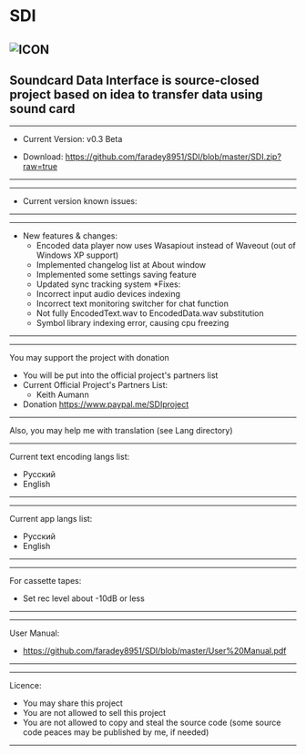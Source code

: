 # SDI 
![ICON](https://i112.fastpic.ru/big/2020/0527/15/8ee92ed9e628774e94b9de0538401315.png)
-----------------------------
Soundcard Data Interface is source-closed project based on idea to transfer data using sound card
-----------------------------

-----------------------------
* Current Version: v0.3 Beta
- Download: https://github.com/faradey8951/SDI/blob/master/SDI.zip?raw=true
-----------------------------

-----------------------------
* Current version known issues:
-----------------------------
-----------------------------
* New features & changes:
	- Encoded data player now uses Wasapiout instead of Waveout (out of Windows XP support)
	- Implemented changelog list at About window
	- Implemented some settings saving feature
	- Updated sync tracking system
*Fixes:
	- Incorrect input audio devices indexing
	- Incorrect text monitoring switcher for chat function
	- Not fully EncodedText.wav to EncodedData.wav substitution
	- Symbol library indexing error, causing cpu freezing
-----------------------------

-----------------------------
You may support the project with donation
- You will be put into the official project's partners list
- Current Official Project's Partners List:
  * Keith Aumann
- Donation https://www.paypal.me/SDIproject
-----------------------------

Also, you may help me with translation (see Lang directory)

-----------------------------
Current text encoding langs list:
- Русский
- English
-----------------------------

-----------------------------
Current app langs list:
- Русский
- English
-----------------------------

-----------------------------
For cassette tapes:
- Set rec level about -10dB or less
-----------------------------

-----------------------------
User Manual:
- https://github.com/faradey8951/SDI/blob/master/User%20Manual.pdf
-----------------------------

-----------------------------
Licence:
- You may share this project
- You are not allowed to sell this project
- You are not allowed to copy and steal the source code (some source code peaces may be published by me, if needed)
-----------------------------
